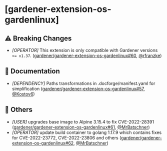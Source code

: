 # [gardener-extension-os-gardenlinux]
## ⚠️ Breaking Changes
* *[OPERATOR]* This extension is only compatible with Gardener versions `>= v1.37`. ([gardener/gardener-extension-os-gardenlinux#60](https://github.com/gardener/gardener-extension-os-gardenlinux/pull/60), [@rfranzke](https://github.com/rfranzke))
## 📖 Documentation
* *[DEPENDENCY]* Paths transformations in .docforge/manifest.yaml for simplification ([gardener/gardener-extension-os-gardenlinux#57](https://github.com/gardener/gardener-extension-os-gardenlinux/pull/57), [@Kostov6](https://github.com/Kostov6))
## 🏃 Others
* *[USER]* upgrades base image to Alpine 3.15.4 to fix CVE-2022-28391 ([gardener/gardener-extension-os-gardenlinux#61](https://github.com/gardener/gardener-extension-os-gardenlinux/pull/61), [@MrBatschner](https://github.com/MrBatschner))
* *[OPERATOR]* update build container to golang 1.17.9 which contains fixes for CVE-2022-23772, CVE-2022-23806 and others ([gardener/gardener-extension-os-gardenlinux#62](https://github.com/gardener/gardener-extension-os-gardenlinux/pull/62), [@MrBatschner](https://github.com/MrBatschner))